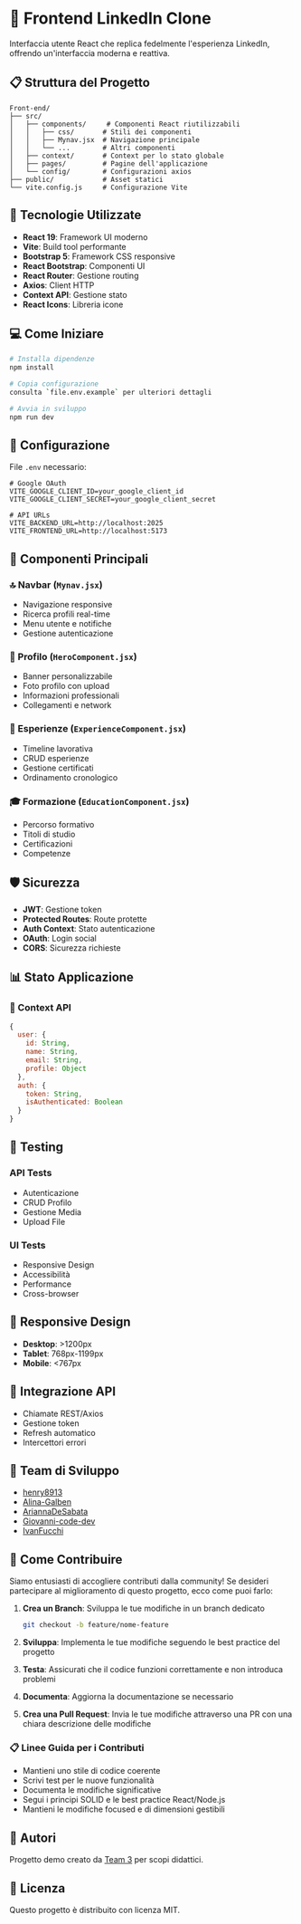 
# 🎨 Frontend LinkedIn Clone

Interfaccia utente React che replica fedelmente l'esperienza LinkedIn, offrendo un'interfaccia moderna e reattiva.

## 📋 Struttura del Progetto

```
Front-end/
├── src/
│   ├── components/     # Componenti React riutilizzabili
│   │   ├── css/       # Stili dei componenti
│   │   ├── Mynav.jsx  # Navigazione principale
│   │   └── ...        # Altri componenti
│   ├── context/       # Context per lo stato globale
│   ├── pages/         # Pagine dell'applicazione
│   └── config/        # Configurazioni axios
├── public/            # Asset statici
└── vite.config.js     # Configurazione Vite
```

## 🚀 Tecnologie Utilizzate

- **React 19**: Framework UI moderno
- **Vite**: Build tool performante
- **Bootstrap 5**: Framework CSS responsive
- **React Bootstrap**: Componenti UI
- **React Router**: Gestione routing
- **Axios**: Client HTTP
- **Context API**: Gestione stato
- **React Icons**: Libreria icone

## 💻 Come Iniziare

```bash
# Installa dipendenze
npm install

# Copia configurazione
consulta `file.env.example` per ulteriori dettagli

# Avvia in sviluppo
npm run dev
```

## 🔐 Configurazione

File `.env` necessario:
```env
# Google OAuth
VITE_GOOGLE_CLIENT_ID=your_google_client_id
VITE_GOOGLE_CLIENT_SECRET=your_google_client_secret

# API URLs
VITE_BACKEND_URL=http://localhost:2025
VITE_FRONTEND_URL=http://localhost:5173
```

## 🎯 Componenti Principali

### 🔝 Navbar (`Mynav.jsx`)
- Navigazione responsive
- Ricerca profili real-time
- Menu utente e notifiche
- Gestione autenticazione

### 👤 Profilo (`HeroComponent.jsx`)
- Banner personalizzabile
- Foto profilo con upload
- Informazioni professionali
- Collegamenti e network

### 💼 Esperienze (`ExperienceComponent.jsx`)
- Timeline lavorativa
- CRUD esperienze
- Gestione certificati
- Ordinamento cronologico

### 🎓 Formazione (`EducationComponent.jsx`)
- Percorso formativo
- Titoli di studio
- Certificazioni
- Competenze

## 🛡️ Sicurezza

- **JWT**: Gestione token
- **Protected Routes**: Route protette
- **Auth Context**: Stato autenticazione
- **OAuth**: Login social
- **CORS**: Sicurezza richieste

## 📊 Stato Applicazione

### 📝 Context API
```javascript
{
  user: {
    id: String,
    name: String,
    email: String,
    profile: Object
  },
  auth: {
    token: String,
    isAuthenticated: Boolean
  }
}
```

## 🧪 Testing

### API Tests
- Autenticazione
- CRUD Profilo
- Gestione Media
- Upload File

### UI Tests
- Responsive Design
- Accessibilità
- Performance
- Cross-browser

## 📱 Responsive Design

- **Desktop**: >1200px
- **Tablet**: 768px-1199px
- **Mobile**: <767px

## 🔄 Integrazione API

- Chiamate REST/Axios
- Gestione token
- Refresh automatico
- Intercettori errori

## 👥 Team di Sviluppo
- [henry8913](https://github.com/henry8913)
- [Alina-Galben](https://github.com/Alina-Galben)
- [AriannaDeSabata](https://github.com/AriannaDeSabata)
- [Giovanni-code-dev](https://github.com/Giovanni-code-dev)
- [IvanFucchi](https://github.com/IvanFucchi)

## 🤝 Come Contribuire

Siamo entusiasti di accogliere contributi dalla community! Se desideri partecipare al miglioramento di questo progetto, ecco come puoi farlo:

1. **Crea un Branch**: Sviluppa le tue modifiche in un branch dedicato
   ```bash
   git checkout -b feature/nome-feature
   ```

2. **Sviluppa**: Implementa le tue modifiche seguendo le best practice del progetto

3. **Testa**: Assicurati che il codice funzioni correttamente e non introduca problemi

4. **Documenta**: Aggiorna la documentazione se necessario

5. **Crea una Pull Request**: Invia le tue modifiche attraverso una PR con una chiara descrizione delle modifiche

### 📋 Linee Guida per i Contributi
- Mantieni uno stile di codice coerente
- Scrivi test per le nuove funzionalità
- Documenta le modifiche significative
- Segui i principi SOLID e le best practice React/Node.js
- Mantieni le modifiche focused e di dimensioni gestibili

## 👤 Autori

Progetto demo creato da [Team 3](https://github.com/henry8913/6.1_Build-Week-CH1/graphs/contributors) per scopi didattici.

## 📝 Licenza
Questo progetto è distribuito con licenza MIT.
